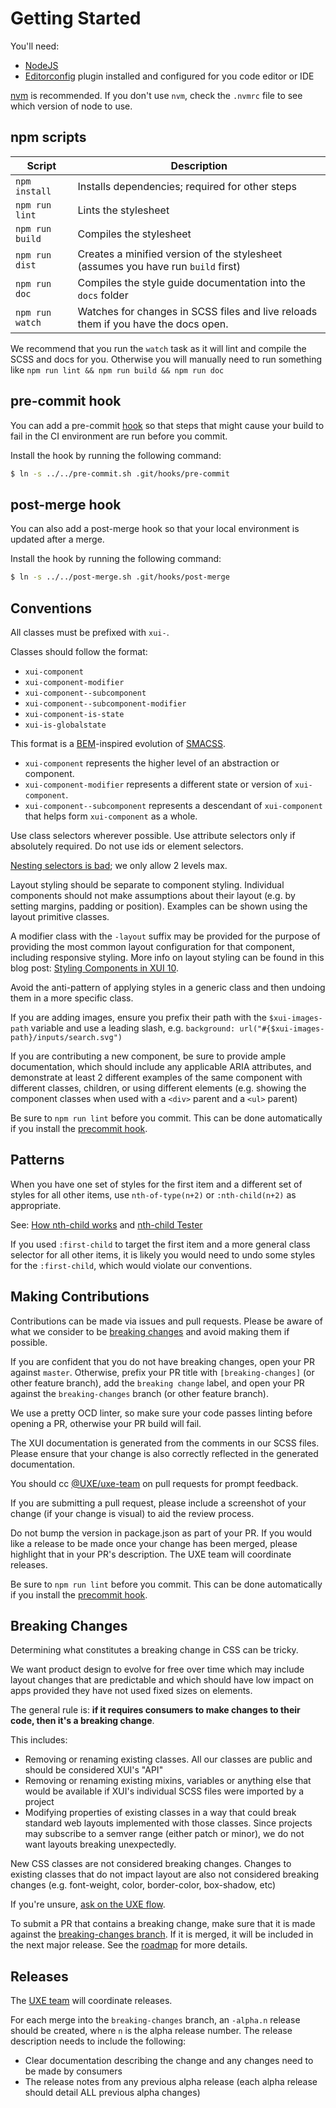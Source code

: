 
Getting Started
===============

You'll need:

 * [NodeJS](https://nodejs.org/)
 * [Editorconfig](http://editorconfig.org/) plugin installed and configured for you code editor or IDE

[nvm](https://github.com/creationix/nvm) is recommended. If you don't use `nvm`, check the `.nvmrc` file to see
which version of node to use.


npm scripts
-----------

Script          | Description
----------------|-------------
`npm install`   | Installs dependencies; required for other steps
`npm run lint`  | Lints the stylesheet
`npm run build` | Compiles the stylesheet
`npm run dist`  | Creates a minified version of the stylesheet (assumes you have run `build` first)
`npm run doc`   | Compiles the style guide documentation into the `docs` folder
`npm run watch` | Watches for changes in SCSS files and live reloads them if you have the docs open.

We recommend that you run the `watch` task as it will lint and compile the SCSS and docs for you.
Otherwise you will manually need to run something like `npm run lint && npm run build && npm run doc`


pre-commit hook
---------------

You can add a pre-commit [hook](http://git-scm.com/book/en/v2/Customizing-Git-Git-Hooks) so that steps that might cause your build to fail in the CI environment are run before you commit.

Install the hook by running the following command:

```bash
$ ln -s ../../pre-commit.sh .git/hooks/pre-commit
```


post-merge hook
---------------

You can also add a post-merge hook so that your local environment is updated after a merge.

Install the hook by running the following command:

```bash
$ ln -s ../../post-merge.sh .git/hooks/post-merge
```


Conventions
-----------

All classes must be prefixed with `xui-`.

Classes should follow the format:

 * `xui-component`
 * `xui-component-modifier`
 * `xui-component--subcomponent`
 * `xui-component--subcomponent-modifier`
 * `xui-component-is-state`
 * `xui-is-globalstate`

This format is a [BEM](https://en.bem.info/)-inspired evolution of [SMACSS](https://smacss.com/).

 * `xui-component` represents the higher level of an abstraction or component.
 * `xui-component-modifier` represents a different state or version of `xui-component`.
 * `xui-component--subcomponent` represents a descendant of `xui-component` that
   helps form `xui-component` as a whole.

Use class selectors wherever possible. Use attribute selectors only if absolutely required.
Do not use ids or element selectors.

[Nesting selectors is bad](http://markdotto.com/2015/07/20/css-nesting/); we only allow 2 levels max.

Layout styling should be separate to component styling. Individual components
should not make assumptions about their layout (e.g. by setting margins, padding or position).
Examples can be shown using the layout primitive classes.

A modifier class with the `-layout` suffix may be provided for the purpose of providing the most common layout
configuration for that component, including responsive styling. More info on layout styling can be found in this blog post: [Styling Components in XUI 10](https://confluence.inside.xero.com/x/ww0YCQ).

Avoid the anti-pattern of applying styles in a generic class and then undoing them in a
more specific class.

If you are adding images, ensure you prefix their path with the `$xui-images-path` variable and use
a leading slash, e.g. `background: url("#{$xui-images-path}/inputs/search.svg")`

If you are contributing a new component, be sure to provide ample documentation, which should include any
applicable ARIA attributes, and demonstrate at least 2 different examples of the same component with
different classes, children, or using different elements
(e.g. showing the component classes when used with a `<div>` parent and a `<ul>` parent)

Be sure to `npm run lint` before you commit. This can be done automatically if you install the [precommit hook](#precommit-hook).


Patterns
--------

When you have one set of styles for the first item and a different set of styles for all
other items, use `nth-of-type(n+2)` or `:nth-child(n+2)` as appropriate.

See: [How nth-child works](https://css-tricks.com/how-nth-child-works/) and
[nth-child Tester](https://css-tricks.com/examples/nth-child-tester/)

If you used `:first-child` to target the first item and a more general class selector for all
other items, it is likely you would need to undo some styles for the `:first-child`, which would
violate our conventions.


Making Contributions
--------------------

Contributions can be made via issues and pull requests. Please be aware of what we consider to be
[breaking changes](#breaking-changes) and avoid making them if possible.

If you are confident that you do not have breaking changes, open your PR against `master`.
Otherwise, prefix your PR title with `[breaking-changes]` (or other feature branch), add the `breaking change` label,
and open your PR against the `breaking-changes` branch (or other feature branch).

We use a pretty OCD linter, so make sure your code passes linting before opening a PR, otherwise
your PR build will fail.

The XUI documentation is generated from the comments in our SCSS files. Please ensure that your change
is also correctly reflected in the generated documentation.

You should cc [@UXE/uxe-team](https://github.dev.xero.com/orgs/UXE/teams/uxe-team)
on pull requests for prompt feedback.

If you are submitting a pull request, please include a screenshot of your change (if your change is visual)
to aid the review process.

Do not bump the version in package.json as part of your PR. If you would like a release to be made
once your change has been merged, please highlight that in your PR's description. The UXE team will
coordinate releases.

Be sure to `npm run lint` before you commit. This can be done automatically if you install the [precommit hook](#precommit-hook).


Breaking Changes
----------------

Determining what constitutes a breaking change in CSS can be tricky.

We want product design to evolve for free over time which may include layout changes that are predictable and which should
have low impact on apps provided they have not used fixed sizes on elements.

The general rule is: **if it requires consumers to make changes to their code, then it's a breaking change**.

This includes:

* Removing or renaming existing classes. All our classes are public and should be considered XUI's "API"
* Removing or renaming existing mixins, variables or anything else that would be available if XUI's individual
SCSS files were imported by a project
* Modifying properties of existing classes in a way that could break standard web layouts implemented with those classes.
Since projects may subscribe to a semver range (either patch or minor), we do not want layouts breaking unexpectedly.

New CSS classes are not considered breaking changes. Changes to existing classes that do not impact
layout are also not considered breaking changes (e.g. font-weight, color, border-color, box-shadow, etc)

If you're unsure, [ask on the UXE flow](https://www.flowdock.com/app/xero/ux-engineering).

To submit a PR that contains a breaking change, make sure that it is made against the
[breaking-changes branch](https://github.dev.xero.com/UXE/xui/tree/breaking-changes). If it is merged,
it will be included in the next major release. See the [roadmap](https://github.dev.xero.com/UXE/xui/wiki#roadmap)
for more details.


Releases
--------

The [UXE team](https://github.dev.xero.com/orgs/UXE/teams/uxe-team) will coordinate releases.

For each merge into the `breaking-changes` branch, an `-alpha.n` release should be created, where `n` is the alpha
release number.
The release description needs to include the following:

* Clear documentation describing the change and any changes need to be made by consumers
* The release notes from any previous alpha release (each alpha release should detail ALL previous alpha changes)

